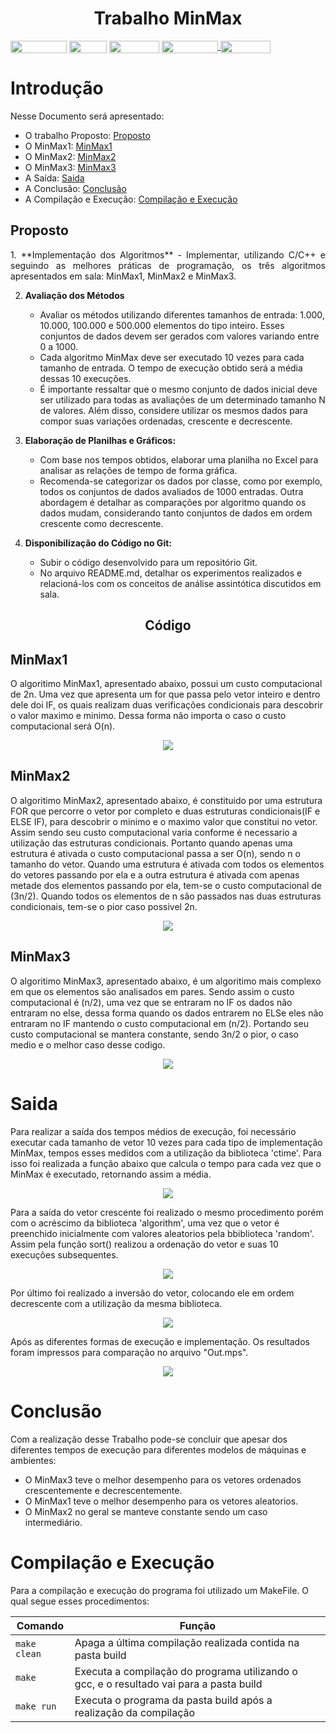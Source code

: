<h1 align="center"/> Trabalho MinMax </h1>
<div style="display: inline-block;">
<img align="center" height="20px" width="90px" src="https://img.shields.io/badge/Maintained%3F-yes-green.svg"/> 
<img align="center" height="20px" width="60px" src="https://img.shields.io/badge/C%2B%2B-00599C?style=for-the-badge&logo=c%2B%2B&logoColor=white"/> 
<img align="center" height="20px" width="80px" src="https://img.shields.io/badge/Made%20for-VSCode-1f425f.svg"/> 
<a href="https://github.com/mpiress/midpy/issues">
<img align="center" height="20px" width="90px" src="https://img.shields.io/badge/contributions-welcome-brightgreen.svg?style=flat"/>
<img align="center" height="20px" width="80px" src="https://badgen.net/badge/license/MIT/green"/>
</a> 
</div>
<p> </p>
<p> </p>

# Introdução
Nesse Documento será apresentado:
- O trabalho Proposto:  [Proposto](#proposto)
- O MinMax1: [MinMax1](#minmax1)
- O MinMax2: [MinMax2](#minmax2)
- O MinMax3: [MinMax3](#minmax3)
- A Saída: [Saida](#saida)
- A Conclusão: [Conclusão](#conclusão)
- A Compilação e Execução: [Compilação e Execução](#compilação-e-execução)
## Proposto
<p align="justify">
1. **Implementação dos Algoritmos**
    - Implementar, utilizando C/C++ e seguindo as melhores práticas de programação, os três algoritmos apresentados em sala: MinMax1, MinMax2 e MinMax3.

2. **Avaliação dos Métodos**
    - Avaliar os métodos utilizando diferentes tamanhos de entrada: 1.000, 10.000, 100.000 e 500.000 elementos do tipo inteiro. Esses conjuntos de dados devem ser gerados com valores variando entre 0 a 1000.
    - Cada algoritmo MinMax deve ser executado 10 vezes para cada tamanho de entrada. O tempo de execução obtido será a média dessas 10 execuções.
    - É importante ressaltar que o mesmo conjunto de dados inicial deve ser utilizado para todas as avaliações de um determinado tamanho N de valores. Além disso, considere utilizar os mesmos dados para compor suas variações ordenadas, crescente e decrescente.

3. **Elaboração de Planilhas e Gráficos:**
    - Com base nos tempos obtidos, elaborar uma planilha no Excel para analisar as relações de tempo de forma gráfica.
    - Recomenda-se categorizar os dados por classe, como por exemplo, todos os conjuntos de dados avaliados de 1000 entradas. Outra abordagem é detalhar as comparações por algoritmo quando os dados mudam, considerando tanto conjuntos de dados em ordem crescente como decrescente.

4. **Disponibilização do Código no Git:**
    - Subir o código desenvolvido para um repositório Git.
    - No arquivo README.md, detalhar os experimentos realizados e relacioná-los com os conceitos de análise assintótica discutidos em sala.

<h2 align="center"/> Código </h2>

## MinMax1
O algoritimo MinMax1, apresentado abaixo, possui um custo computacional de 2n. Uma vez que apresenta um for que passa pelo vetor inteiro e dentro dele doi IF, os quais realizam duas verificações condicionais para descobrir o valor maximo e minimo. Dessa forma não importa o caso o custo computacional será O(n).

<p align="center">
<img src="https://github.com/serginnn/TrabalhoMInMax/assets/150479320/a6a4c245-f06f-4de3-9d5d-d2ed9cdd01f2"/> 
</p>

## MinMax2
O algoritimo MinMax2, apresentado abaixo, é constituido por uma estrutura FOR que percorre o vetor por completo e duas estruturas condicionais(IF e ELSE IF), para descobrir o minimo e o maximo valor que constitui no vetor. Assim sendo seu custo computacional varia conforme é necessario a utilização das estruturas condicionais. Portanto quando apenas uma estrutura é ativada o custo computacional passa a ser O(n), sendo n o tamanho do vetor. Quando uma estrutura é ativada com todos os elementos do vetores passando por ela e a outra estrutura é ativada com apenas metade dos elementos passando por ela, tem-se o custo computacional de (3n/2). Quando todos os elementos de n são passados nas duas estruturas condicionais, tem-se o pior caso possivel 2n.

<p align="center">
<img src="https://github.com/serginnn/TrabalhoMInMax/assets/150479320/4fc0eed2-34f4-4466-a72a-4befc30aa550"/> 
</p>

## MinMax3
O algoritimo MinMax3, apresentado abaixo, é um algoritimo mais complexo em que os elementos são analisados em pares. Sendo assim o custo computacional é (n/2), uma vez que se entraram no IF os dados não entraram no else, dessa forma quando os dados entrarem no ELSe eles não entraram no IF mantendo o custo computacional em (n/2). Portando seu custo computacional se mantera constante, sendo 3n/2 o pior, o caso medio e o melhor caso desse codigo.

<p align="center">
<img src="https://github.com/serginnn/TrabalhoMInMax/assets/150479320/3b29ba4d-7117-4a74-90b3-96c9e9e9d106"/> 
</p>

# Saida

Para realizar a saída dos tempos médios de execução, foi necessário executar cada tamanho de vetor 10 vezes para cada tipo de implementação MinMax, tempos esses medidos com a utilização da biblioteca 'ctime'. Para isso foi realizada a função abaixo que calcula o tempo para cada vez que o MinMax é executado, retornando assim a média. 

<p align="center">
<img src="https://github.com/serginnn/TrabalhoMInMax/assets/150479320/456d1c8c-32f2-490e-9746-e550065f1007"/> 
</p>

Para a saída do vetor crescente foi realizado o mesmo procedimento porém com o acréscimo da biblioteca 'algorithm', uma vez que o vetor é preenchido inicialmente com valores aleatorios pela bbiblioteca 'random'. Assim pela função sort() realizou a ordenação do vetor e suas 10 execuções subsequentes.

<p align="center">
<img src="https://github.com/serginnn/TrabalhoMInMax/assets/150479320/f5891831-23c4-414a-827a-88f94e309aa9"/> 
</p>

Por último foi realizado a inversão do vetor, colocando ele em ordem decrescente com a utilização da mesma biblioteca.

<p align="center">
<img src="https://github.com/serginnn/TrabalhoMInMax/assets/150479320/8e9bc956-97db-44e2-81ae-9bc45500e1fc"/> 
</p>

Após as diferentes formas de execução e implementação. Os resultados foram impressos para comparação no arquivo "Out.mps".

<p align="center">
<img src="https://github.com/serginnn/TrabalhoMInMax/assets/150479320/9c125d3a-bda2-4e51-982e-31084eae0ac8"/> 
</p>

# Conclusão
Com a realização desse Trabalho pode-se concluir que apesar dos diferentes tempos de execução para diferentes modelos de máquinas e ambientes:
 - O MinMax3 teve o melhor desempenho para os vetores ordenados crescentemente e decrescentemente.
 - O MinMax1 teve o melhor desempenho para os vetores aleatorios.
 - O MinMax2 no geral se manteve constante sendo um caso intermediário. 

# Compilação e Execução

Para a compilação e execução do programa foi utilizado um MakeFile. O qual segue esses procedimentos:


| Comando                |  Função                                                                                           |                     
| -----------------------| ------------------------------------------------------------------------------------------------- |
|  `make clean`          | Apaga a última compilação realizada contida na pasta build                                        |
|  `make`                | Executa a compilação do programa utilizando o gcc, e o resultado vai para a pasta build           |
|  `make run`            | Executa o programa da pasta build após a realização da compilação                                 |




